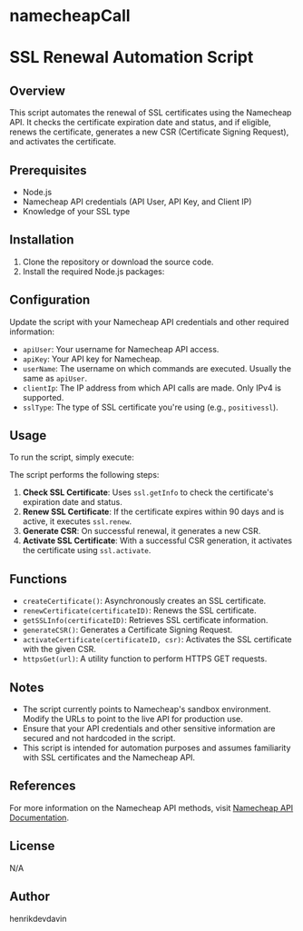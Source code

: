 # namecheapCall

# SSL Renewal Automation Script

## Overview
This script automates the renewal of SSL certificates using the Namecheap API. It checks the certificate expiration date and status, and if eligible, renews the certificate, generates a new CSR (Certificate Signing Request), and activates the certificate.

## Prerequisites
- Node.js
- Namecheap API credentials (API User, API Key, and Client IP)
- Knowledge of your SSL type

## Installation
1. Clone the repository or download the source code.
2. Install the required Node.js packages:

## Configuration
Update the script with your Namecheap API credentials and other required information:
- `apiUser`: Your username for Namecheap API access.
- `apiKey`: Your API key for Namecheap.
- `userName`: The username on which commands are executed. Usually the same as `apiUser`.
- `clientIp`: The IP address from which API calls are made. Only IPv4 is supported.
- `sslType`: The type of SSL certificate you're using (e.g., `positivessl`).

## Usage
To run the script, simply execute:

The script performs the following steps:
1. **Check SSL Certificate**: Uses `ssl.getInfo` to check the certificate's expiration date and status.
2. **Renew SSL Certificate**: If the certificate expires within 90 days and is active, it executes `ssl.renew`.
3. **Generate CSR**: On successful renewal, it generates a new CSR.
4. **Activate SSL Certificate**: With a successful CSR generation, it activates the certificate using `ssl.activate`.

## Functions
- `createCertificate()`: Asynchronously creates an SSL certificate.
- `renewCertificate(certificateID)`: Renews the SSL certificate.
- `getSSLInfo(certificateID)`: Retrieves SSL certificate information.
- `generateCSR()`: Generates a Certificate Signing Request.
- `activateCertificate(certificateID, csr)`: Activates the SSL certificate with the given CSR.
- `httpsGet(url)`: A utility function to perform HTTPS GET requests.

## Notes
- The script currently points to Namecheap's sandbox environment. Modify the URLs to point to the live API for production use.
- Ensure that your API credentials and other sensitive information are secured and not hardcoded in the script.
- This script is intended for automation purposes and assumes familiarity with SSL certificates and the Namecheap API.

## References
For more information on the Namecheap API methods, visit [Namecheap API Documentation](https://www.namecheap.com/support/api/methods/).

## License
N/A

## Author
henrikdevdavin
